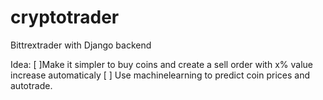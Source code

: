 # cryptotrader
Bittrextrader with Django backend

Idea: 
[ ]Make it simpler to buy coins and create a sell order with x% value increase automaticaly
[ ] Use machinelearning to predict coin prices and autotrade. 
